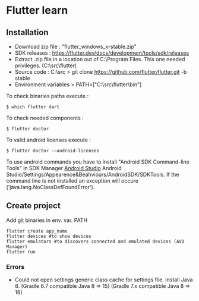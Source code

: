 # Flutter learn

## Installation 

* Download zip file : "flutter_windows_x-stable.zip"
* SDK releases : https://flutter.dev/docs/development/tools/sdk/releases
* Extract .zip file in a location out of C:\Program Files\. This one needed privileges. (C:\src\flutter)
* Source code : C:\src > git clone https://github.com/flutter/flutter.git -b stable
* Environment variables > PATH=["C:\src\flutter\bin"]

To check binaries paths execute :
```
$ which flutter dart
```

To check needed components :
```
$ flutter doctor
```

To valid android licenses execute : 
```
$ flutter doctor -–android-licenses
```

To use android commands you have to install "Android SDK Command-line Tools" in SDK Manager [Android Studio](https://developer.android.com/studio) Android Studio/Settings/Appearence&Beahviours/AndroidSDK/SDKTools. If the command line is not installed an exception will occure ('java.lang.NoClassDefFoundError').

## Create project

Add git binaries in env. var. PATH

```
flutter create app_name
flutter devices #to show devices
flutter emulators #to discovers connected and emulated devices (AVD Manager)
flutter run
```

### Errors

* Could not open settings generic class cache for settings file. Install Java 8. (Gradle 6.7 compatible Java 8 => 15) (Gradle 7.x compatible Java 8 => 16)





